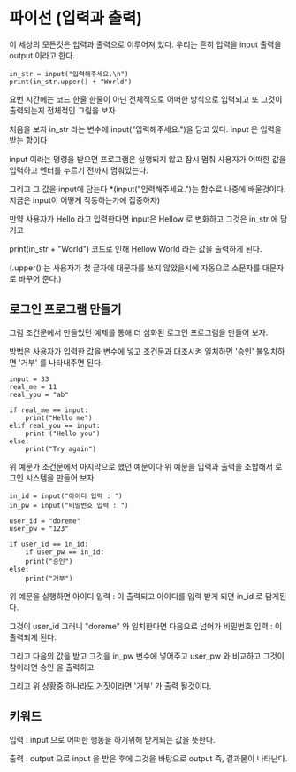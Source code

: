 # 파이선 (입력과 출력)

이 세상의 모든것은 입력과 출력으로 이루어져 있다. 우리는 흔히 입력을 input 출력을 output 이라고 한다.

```
in_str = input("입력해주세요.\n")
print(in_str.upper() + "World")
```

요번 시간에는 코드 한줄 한줄이 아닌 전체적으로 어떠한 방식으로 입력되고 또 그것이 출력되는지 전체적인 그림을 보자

처음을 보자 in_str 라는 변수에 input("입력해주세요.")을 담고 있다. input 은 입력을 받는 함이다

input 이라는 명령을 받으면 프로그램은 실행되지 않고 잠시 멈춰 사용자가 어떠한 값을 입력하고 엔터를 누르기 전까지 멈춰있는다.

그리고 그 값을 input에 담는다 *(input("입력해주세요.")는 함수로 나중에 배울것이다. 지금은 input이 어떻게 작동하는가에 집중하자)

만약 사용자가 Hello 라고 입력한다면 input은 Hellow 로 변화하고 그것은 in_str 에 담기고

print(in_str + "World") 코드로 인해 Hellow World 라는 값을 출력하게 된다.

(.upper() 는 사용자가 첫 글자에 대문자를 쓰지 않았을시에 자동으로 소문자를 대문자로 바꾸어 준다.)


## 로그인 프로그램 만들기

그럼 조건문에서 만들었던 예제를 통해 더 심화된 로그인 프로그램을 만들어 보자.

방법은 사용자가 입력한 값을 변수에 넣고 조건문과 대조시켜 일치하면 '승인' 불일치하면 '거부' 를 나타내주면 된다.


```
input = 33
real_me = 11
real_you = "ab"

if real_me == input:
	print("Hello me")
elif real_you == input:
	print ("Hello you")
else:
	print("Try again")

```

위 예문가 조건문에서 마지막으로 했던 예문이다 위 예문을 입력과 출력을 조합해서 로그인 시스템을 만들어 보자

```
in_id = input("아이디 입력 : ")
in_pw = input("비밀번호 입력 : ")

user_id = "doreme"
user_pw = "123"

if user_id == in_id:
    if user_pw == in_id:
    print("승인")
else:
	print("거부")

```

위 예문을 실행하면 아이디 입력 : 이 출력되고 아이디를 입력 받게 되면 in_id 로 담게된다. 

그것이 user_id 그러니 "doreme" 와 일치한다면 다음으로 넘어가 비밀번호 입력 : 이 출력되게 된다.

그리고 다음의 값을 받고 그것을 in_pw 변수에 넣어주고 user_pw 와 비교하고 그것이 참이라면 승인 을 출력하고

그리고 위 상황중 하나라도 거짓이라면 '거부' 가 출력 될것이다.



## 키워드

입력 : input 으로 어떠한 행동을 하기위해 받게되는 값을 뜻한다.

출력 : output 으로 input 을 받은 후에 그것을 바탕으로 output 즉, 결과물이 나타난다.


